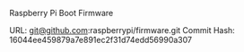 Raspberry Pi Boot Firmware

URL: git@github.com:raspberrypi/firmware.git
Commit Hash: 16044ee459879a7e891ec2f31d74edd56990a307
